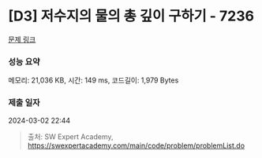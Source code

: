 # [D3] 저수지의 물의 총 깊이 구하기 - 7236 

[문제 링크](https://swexpertacademy.com/main/code/problem/problemDetail.do?contestProbId=AWlTKTUqCN8DFAVS) 

### 성능 요약

메모리: 21,036 KB, 시간: 149 ms, 코드길이: 1,979 Bytes

### 제출 일자

2024-03-02 22:44



> 출처: SW Expert Academy, https://swexpertacademy.com/main/code/problem/problemList.do